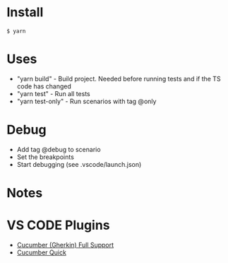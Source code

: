 # Install

```shell
$ yarn
```

# Uses

- "yarn build" - Build project. Needed before running tests and if the TS code has changed
- "yarn test" - Run all tests
- "yarn test-only" - Run scenarios with tag @only

# Debug

- Add tag @debug to scenario
- Set the breakpoints
- Start debugging (see .vscode/launch.json)

# Notes

# VS CODE Plugins

- [Cucumber (Gherkin) Full Support](https://marketplace.visualstudio.com/items?itemName=alexkrechik.cucumberautocomplete)
- [Cucumber Quick](https://marketplace.visualstudio.com/items?itemName=AbhinabaGhosh.cucumberquick)
